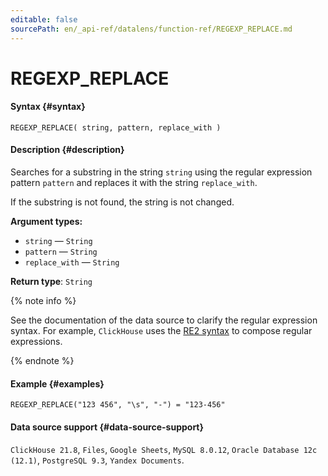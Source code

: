```yaml
---
editable: false
sourcePath: en/_api-ref/datalens/function-ref/REGEXP_REPLACE.md
---
```


# REGEXP_REPLACE



#### Syntax {#syntax}


```
REGEXP_REPLACE( string, pattern, replace_with )
```

#### Description {#description}
Searches for a substring in the string `string` using the regular expression pattern `pattern` and replaces it with the string `replace_with`.

If the substring is not found, the string is not changed.

**Argument types:**
- `string` — `String`
- `pattern` — `String`
- `replace_with` — `String`


**Return type**: `String`

{% note info %}

See the documentation of the data source to clarify the regular expression syntax. For example, `ClickHouse` uses the [RE2 syntax](https://github.com/google/re2/wiki/Syntax) to compose regular expressions.

{% endnote %}


#### Example {#examples}

```
REGEXP_REPLACE("123 456", "\s", "-") = "123-456"
```


#### Data source support {#data-source-support}

`ClickHouse 21.8`, `Files`, `Google Sheets`, `MySQL 8.0.12`, `Oracle Database 12c (12.1)`, `PostgreSQL 9.3`, `Yandex Documents`.
